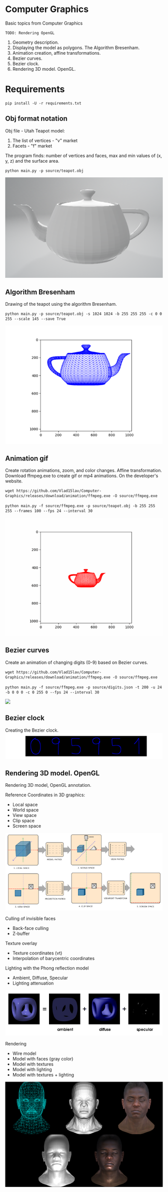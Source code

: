 # Computer Graphics
Basic topics from Computer Graphics

```
TODO: Rendering OpenGL
```

1. Geometry description.
2. Displaying the model as polygons. The Algorithm Bresenham.
3. Animation creation, affine transformations.
4. Bezier curves.
5. Bezier clock.
6. Rendering 3D model. OpenGL.

# Requirements
```
pip install -U -r requirements.txt
```

## Obj format notation
Obj file - Utah Teapot model:</br>
1. The list of vertices - "v" market
2. Facets - "f" market

The program finds: number of vertices and faces, max and min values of (x, y, z) and the surface area.</br>
```
python main.py -p source/teapot.obj
```
![](/NotationObj/teapot.png)
## Algorithm Bresenham
Drawing of the teapot using the algorithm Bresenham.</br>
```
python main.py -p source/teapot.obj -s 1024 1024 -b 255 255 255 -c 0 0 255 --scale 145 --save True
```
![](/Bresenham/teapot.png)
## Animation gif
Create rotation animations, zoom, and color changes. Affine transformation.
Download ffmpeg.exe to create gif or mp4 animations. On the developer's website.</br>
```
wget https://github.com/Vlad15lav/Computer-Graphics/releases/download/animation/ffmpeg.exe -O source/ffmpeg.exe

python main.py -f source/ffmpeg.exe -p source/teapot.obj -b 255 255 255 --frames 100 --fps 24 --interval 30
```
![](/Animation/teapot_anim.gif)
## Bezier curves
Create an animation of changing digits (0-9) based on Bezier curves.</br>
```
wget https://github.com/Vlad15lav/Computer-Graphics/releases/download/animation/ffmpeg.exe -O source/ffmpeg.exe

python main.py -f source/ffmpeg.exe -p source/digits.json -t 200 -u 24 -b 0 0 0 -c 0 255 0 --fps 24 --interval 30
```
![](/BezierСurve/digits_anim.gif)
## Bezier clock
Creating the Bezier clock.</br>
![](/Clock/clock_anim.gif)
## Rendering 3D model. OpenGL
Rendering 3D model, OpenGL annotation.

Reference Coordinates in 3D graphics:
- Local space
- World space
- View space
- Clip space
- Screen space

![](/Rendering/spaces.png)

Culling of invisible faces
- Back-face culling
- Z-buffer

Texture overlay
- Texture coordinates (vt)
- Interpolation of barycentric coordinates

Lighting with the Phong reflection model
- Ambient, Diffuse, Specular
- Lighting attenuation

![](/Rendering/phong.png)

Rendering
- Wire model
- Model with faces (gray color)
- Model with textures
- Model with lighting
- Model with textures + lighting

![](/Rendering/images.png)
